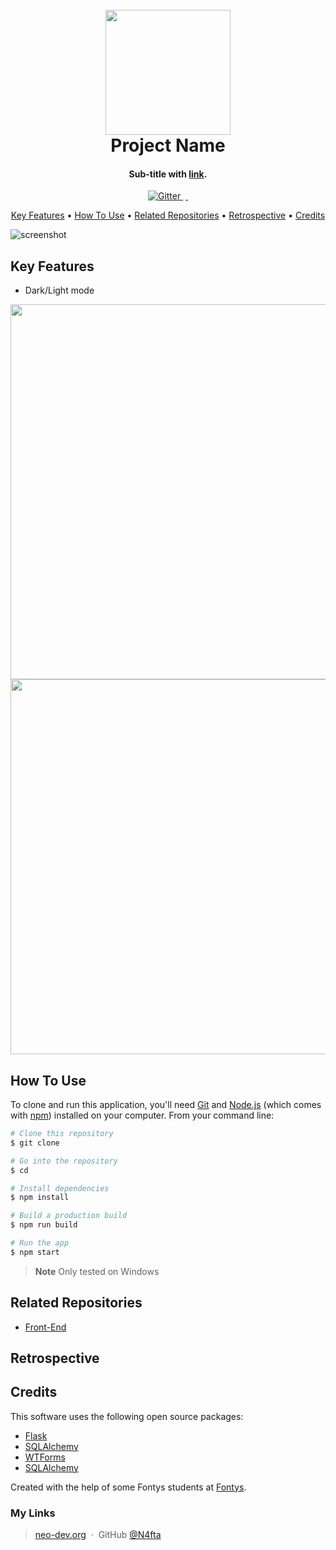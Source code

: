 <h1 align="center">
  <br>
  <img src="https://placehold.co/200?text=Project\nLogo&font=roboto" alt="" width="200">
  <br>
  Project Name
  <br>
</h1>

<h4 align="center">Sub-title with <a href="" target="_blank">link</a>.</h4>

<!-- Badges -->
<p align="center">
  <a href="">
    <img src="https://badge.fury.io/js/electron-markdownify.svg"
         alt="Gitter">
  </a>
  <a href=""><img src=""></a>
  <a href="">
      <img src="">
  </a>
  <a href="">
    <img src="">
  </a>
</p>

<!-- Horizontal short Menu (w\ Links) -->
<p align="center">
  <a href="#key-features">Key Features</a> •
  <a href="#how-to-use">How To Use</a> •
  <a href="#related-repositories">Related Repositories</a> •
  <a href="#retrospective">Retrospective</a> •
  <a href="#credits">Credits</a>
</p>

<!-- Pref. Animated Screenshot-->

![screenshot](https://placehold.co/800x400?text=Screenshot&font=roboto)

## Key Features

- Dark/Light mode

<div align=center>
<img src="https://placehold.co/600x300?text=Screenshot&font=roboto" alt="" width="600">
<img src="https://placehold.co/600x300?text=Screenshot&font=roboto" alt="" width="600">
</div>

## How To Use

To clone and run this application, you'll need [Git](https://git-scm.com) and [Node.js](https://nodejs.org/en/download/) (which comes with [npm](http://npmjs.com)) installed on your computer. From your command line:

```bash
# Clone this repository
$ git clone

# Go into the repository
$ cd

# Install dependencies
$ npm install

# Build a production build
$ npm run build

# Run the app
$ npm start
```

> **Note**
> Only tested on Windows

## Related Repositories

- [Front-End]()

## Retrospective

## Credits

This software uses the following open source packages:

- [Flask](https://flask.palletsprojects.com/en/stable/)
- [SQLAlchemy](https://www.sqlalchemy.org/)
- [WTForms](https://pypi.org/project/WTForms/)
- [SQLAlchemy](https://www.sqlalchemy.org/)

Created with the help of some Fontys students at [Fontys](https://www.fontys.nl/).

### My Links

> [neo-dev.org](https://neo-dev.org) &nbsp;&middot;&nbsp;
> GitHub [@N4fta](https://github.com/N4fta)
